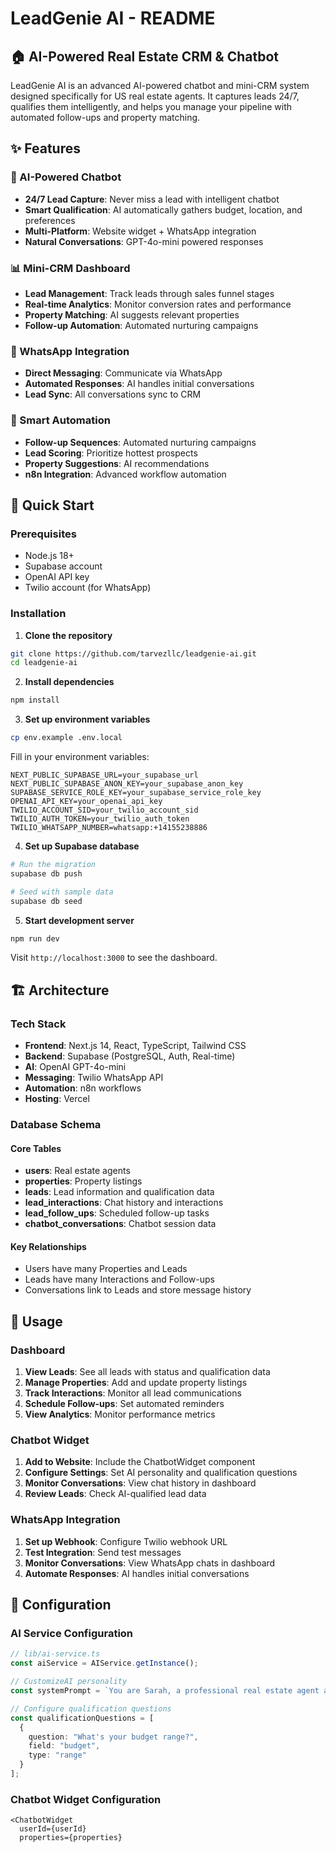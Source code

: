 # LeadGenie AI - README

## 🏠 AI-Powered Real Estate CRM & Chatbot

LeadGenie AI is an advanced AI-powered chatbot and mini-CRM system designed specifically for US real estate agents. It captures leads 24/7, qualifies them intelligently, and helps you manage your pipeline with automated follow-ups and property matching.

## ✨ Features

### 🤖 AI-Powered Chatbot
- **24/7 Lead Capture**: Never miss a lead with intelligent chatbot
- **Smart Qualification**: AI automatically gathers budget, location, and preferences
- **Multi-Platform**: Website widget + WhatsApp integration
- **Natural Conversations**: GPT-4o-mini powered responses

### 📊 Mini-CRM Dashboard
- **Lead Management**: Track leads through sales funnel stages
- **Real-time Analytics**: Monitor conversion rates and performance
- **Property Matching**: AI suggests relevant properties
- **Follow-up Automation**: Automated nurturing campaigns

### 📱 WhatsApp Integration
- **Direct Messaging**: Communicate via WhatsApp
- **Automated Responses**: AI handles initial conversations
- **Lead Sync**: All conversations sync to CRM

### 🔄 Smart Automation
- **Follow-up Sequences**: Automated nurturing campaigns
- **Lead Scoring**: Prioritize hottest prospects
- **Property Suggestions**: AI recommendations
- **n8n Integration**: Advanced workflow automation

## 🚀 Quick Start

### Prerequisites
- Node.js 18+ 
- Supabase account
- OpenAI API key
- Twilio account (for WhatsApp)

### Installation

1. **Clone the repository**
```bash
git clone https://github.com/tarvezllc/leadgenie-ai.git
cd leadgenie-ai
```

2. **Install dependencies**
```bash
npm install
```

3. **Set up environment variables**
```bash
cp env.example .env.local
```

Fill in your environment variables:
```env
NEXT_PUBLIC_SUPABASE_URL=your_supabase_url
NEXT_PUBLIC_SUPABASE_ANON_KEY=your_supabase_anon_key
SUPABASE_SERVICE_ROLE_KEY=your_supabase_service_role_key
OPENAI_API_KEY=your_openai_api_key
TWILIO_ACCOUNT_SID=your_twilio_account_sid
TWILIO_AUTH_TOKEN=your_twilio_auth_token
TWILIO_WHATSAPP_NUMBER=whatsapp:+14155238886
```

4. **Set up Supabase database**
```bash
# Run the migration
supabase db push

# Seed with sample data
supabase db seed
```

5. **Start development server**
```bash
npm run dev
```

Visit `http://localhost:3000` to see the dashboard.

## 🏗️ Architecture

### Tech Stack
- **Frontend**: Next.js 14, React, TypeScript, Tailwind CSS
- **Backend**: Supabase (PostgreSQL, Auth, Real-time)
- **AI**: OpenAI GPT-4o-mini
- **Messaging**: Twilio WhatsApp API
- **Automation**: n8n workflows
- **Hosting**: Vercel

### Database Schema

#### Core Tables
- **users**: Real estate agents
- **properties**: Property listings
- **leads**: Lead information and qualification data
- **lead_interactions**: Chat history and interactions
- **lead_follow_ups**: Scheduled follow-up tasks
- **chatbot_conversations**: Chatbot session data

#### Key Relationships
- Users have many Properties and Leads
- Leads have many Interactions and Follow-ups
- Conversations link to Leads and store message history

## 📱 Usage

### Dashboard
1. **View Leads**: See all leads with status and qualification data
2. **Manage Properties**: Add and update property listings
3. **Track Interactions**: Monitor all lead communications
4. **Schedule Follow-ups**: Set automated reminders
5. **View Analytics**: Monitor performance metrics

### Chatbot Widget
1. **Add to Website**: Include the ChatbotWidget component
2. **Configure Settings**: Set AI personality and qualification questions
3. **Monitor Conversations**: View chat history in dashboard
4. **Review Leads**: Check AI-qualified lead data

### WhatsApp Integration
1. **Set up Webhook**: Configure Twilio webhook URL
2. **Test Integration**: Send test messages
3. **Monitor Conversations**: View WhatsApp chats in dashboard
4. **Automate Responses**: AI handles initial conversations

## 🔧 Configuration

### AI Service Configuration
```typescript
// lib/ai-service.ts
const aiService = AIService.getInstance();

// CustomizeAI personality
const systemPrompt = `You are Sarah, a professional real estate agent assistant...`;

// Configure qualification questions
const qualificationQuestions = [
  {
    question: "What's your budget range?",
    field: "budget",
    type: "range"
  }
];
```

### Chatbot Widget Configuration
```tsx
<ChatbotWidget
  userId={userId}
  properties={properties}

```